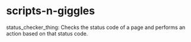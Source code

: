 # scripts-n-giggles

status_checker_thing:
Checks the status code of a page and performs an action based on that status code.